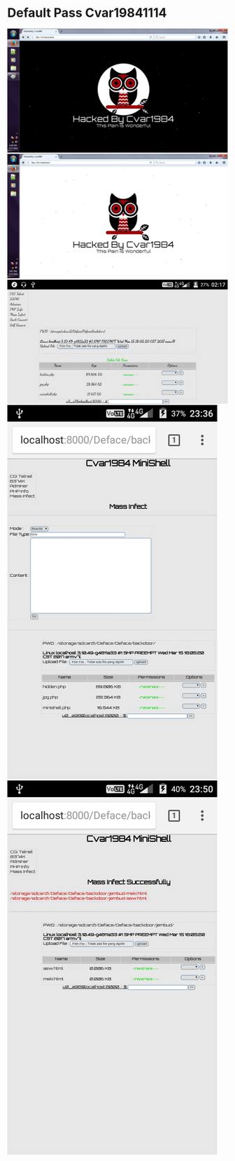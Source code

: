 <h1>Default Pass Cvar19841114</h1>
<img src="images/black.png" />
<img src="images/white.png" />
<img src="images/minishell.jpg" />
<img src="images/minishell2.jpg" />
<img src="images/minishell3.jpg" />
<img src="images/hidden.jpg />